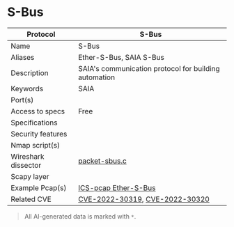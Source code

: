 # S-Bus

| Protocol | S-Bus |
|---|---|
| Name | S-Bus |
| Aliases | Ether-S-Bus, SAIA S-Bus |
| Description | SAIA's communication protocol for building automation |
| Keywords | SAIA |
| Port(s) |  |
| Access to specs | Free |
| Specifications |  |
| Security features |  |
| Nmap script(s) |  |
| Wireshark dissector | [packet-sbus.c](https://github.com/wireshark/wireshark/blob/master/epan/dissectors/packet-sbus.c) |
| Scapy layer |  |
| Example Pcap(s) | [ICS-pcap Ether-S-Bus](https://github.com/automayt/ICS-pcap/tree/master/ETHERSBUS/sbus) |
| Related CVE | [CVE-2022-30319](https://nvd.nist.gov/vuln/detail/CVE-2022-30319), [CVE-2022-30320](https://nvd.nist.gov/vuln/detail/CVE-2022-30320) |



> All AI-generated data is marked with `*`.
